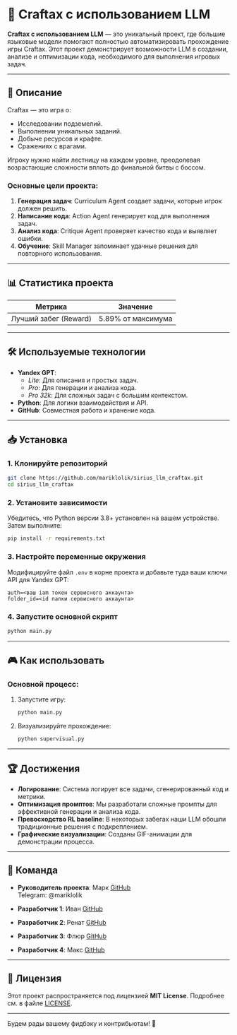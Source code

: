 
# 🚀 Craftax с использованием LLM

**Craftax с использованием LLM** — это уникальный проект, где большие языковые модели помогают полностью автоматизировать прохождение игры Craftax. Этот проект демонстрирует возможности LLM в создании, анализе и оптимизации кода, необходимого для выполнения игровых задач.

---

## 📖 Описание

Craftax — это игра о:
- Исследовании подземелий.
- Выполнении уникальных заданий.
- Добыче ресурсов и крафте.
- Сражениях с врагами.

Игроку нужно найти лестницу на каждом уровне, преодолевая возрастающие сложности вплоть до финальной битвы с боссом. 

### Основные цели проекта:
1. **Генерация задач**: Curriculum Agent создает задачи, которые игрок должен решить.
2. **Написание кода**: Action Agent генерирует код для выполнения задач.
3. **Анализ кода**: Critique Agent проверяет качество кода и выявляет ошибки.
4. **Обучение**: Skill Manager запоминает удачные решения для повторного использования.

---

## 📊 Статистика проекта

| **Метрика**                | **Значение**             |
|----------------------------|--------------------------|
| Лучший забег (Reward)      | 5.89% от максимума      |
---

## 🛠️ Используемые технологии

- **Yandex GPT**:
  - *Lite*: Для описания и простых задач.
  - *Pro*: Для генерации и анализа кода.
  - *Pro 32k*: Для сложных задач с большим контекстом.
- **Python**: Для логики взаимодействия и API.
- **GitHub**: Совместная работа и хранение кода.

---

## 📥 Установка

### 1. Клонируйте репозиторий
```bash
git clone https://github.com/mariklolik/sirius_llm_craftax.git
cd sirius_llm_craftax
```

### 2. Установите зависимости
Убедитесь, что Python версии 3.8+ установлен на вашем устройстве. Затем выполните:
```bash
pip install -r requirements.txt
```

### 3. Настройте переменные окружения
Модифицируйте файл `.env` в корне проекта и добавьте туда ваши ключи API для Yandex GPT:
```
auth=<ваш iam токен сервисного аккаунта>
folder_id=<id папки сервисного аккаунта>
```

### 4. Запустите основной скрипт
```bash
python main.py
```

---

## 🎮 Как использовать

### Основной процесс:
1. Запустите игру:
   ```bash
   python main.py
   ```
2. Визуализируйте прохождение:
   ```bash
   python supervisual.py
   ```

---

## 🏆 Достижения

- **Логирование**: Система логирует все задачи, сгенерированный код и метрики.
- **Оптимизация промптов**: Мы разработали сложные промпты для эффективной генерации и анализа кода.
- **Превосходство RL baseline**: В некоторых забегах наши LLM обошли традиционные решения с подкреплением.
- **Графические визуализации**: Созданы GIF-анимации для демонстрации процесса.

---

## 👥 Команда

- **Руководитель проекта**: Марк  [GitHub](https://github.com/mariklolik)  
  Telegram: @mariklolik

- **Разработчик 1**: Иван  [GitHub](https://github.com/ivan1kolosov)

- **Разработчик 2**: Ренат  [GitHub](https://github.com/MrRegrit)

- **Разработчик 3**: Флюр  [GitHub](https://github.com/torpol-code)

- **Разработчик 4**: Макс  [GitHub](https://github.com/Maksik-ko)



---

## 📜 Лицензия

Этот проект распространяется под лицензией **MIT License**. Подробнее см. в файле [LICENSE](LICENSE).

---

Будем рады вашему фидбэку и контрибьютам! 🎉
